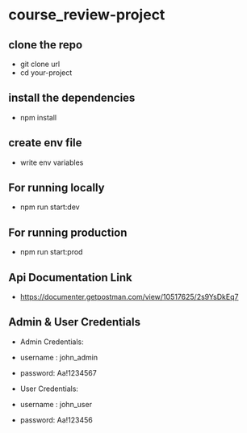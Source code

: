 # course_review-project

## clone the repo
- git clone url
- cd your-project

## install the dependencies
- npm install

## create env file
 - write env variables

## For running locally
- npm run start:dev

## For running production
- npm run start:prod

## Api Documentation Link
- https://documenter.getpostman.com/view/10517625/2s9YsDkEq7

## Admin & User Credentials
- Admin Credentials:

- username : john_admin

- password: Aa!1234567

- User Credentials:

- username : john_user

- password: Aa!123456
